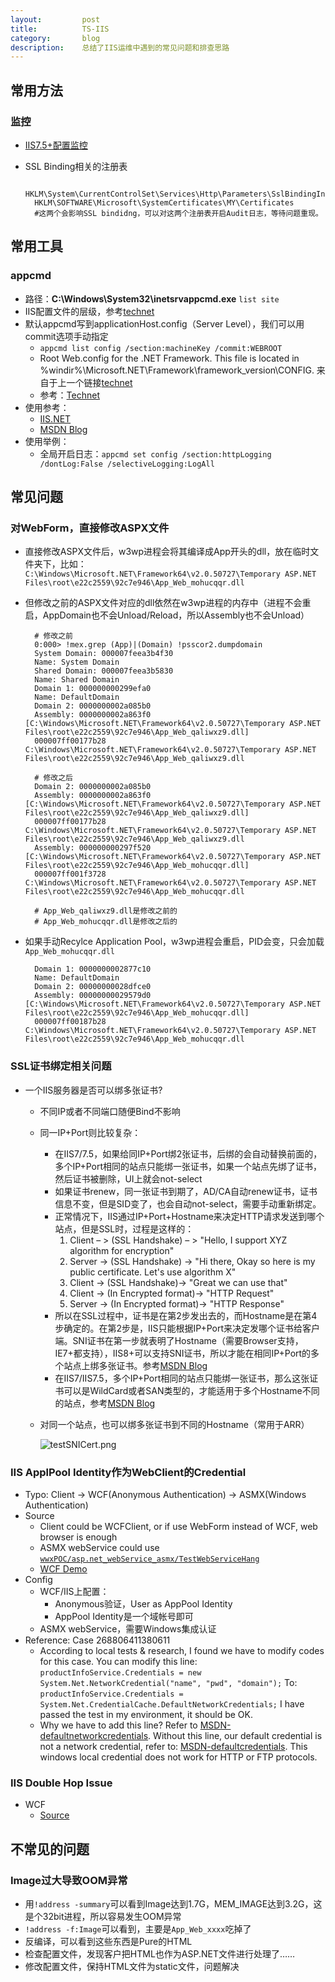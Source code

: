 ```yaml
---
layout:         post
title:          TS-IIS
category:       blog
description:    总结了IIS运维中遇到的常见问题和排查思路
---
```


## 常用方法

### 监控
- [IIS7.5+配置监控](https://blogs.msdn.microsoft.com/webtopics/2010/03/19/iis-7-5-how-to-enable-iis-configuration-auditing/)
- SSL Binding相关的注册表

		HKLM\System\CurrentControlSet\Services\Http\Parameters\SslBindingInfo\ 
		HKLM\SOFTWARE\Microsoft\SystemCertificates\MY\Certificates
		#这两个会影响SSL bindidng，可以对这两个注册表开启Audit日志，等待问题重现。

## 常用工具

### appcmd
- 路径：**C:\Windows\System32\inetsrvappcmd.exe** `list site`
- IIS配置文件的层级，参考[technet](https://technet.microsoft.com/en-us/library/cc754617(v=ws.10).aspx)
- 默认appcmd写到applicationHost.config（Server Level），我们可以用commit选项手动指定
	- `appcmd list config /section:machineKey /commit:WEBROOT`
	- Root Web.config for the .NET Framework. This file is located in %windir%\Microsoft.NET\Framework\framework_version\CONFIG. 来自于上一个链接[technet](https://technet.microsoft.com/en-us/library/cc754617(v=ws.10).aspx)
	- 参考：[Technet](https://technet.microsoft.com/en-us/library/cc754031%28v=ws.10%29.aspx?f=255&MSPPError=-2147217396)
- 使用参考：
	- [IIS.NET](http://www.iis.net/learn/get-started/getting-started-with-iis/getting-started-with-appcmdexe)
	- [MSDN Blog](https://blogs.msdn.microsoft.com/vivekkum/2009/05/06/iis-77-5-net-configuration-settings-using-appcmd-exe-and-iis-manager/)
- 使用举例：
	- 全局开启日志：`appcmd set config /section:httpLogging /dontLog:False /selectiveLogging:LogAll` 

## 常见问题

### 对WebForm，直接修改ASPX文件
- 直接修改ASPX文件后，w3wp进程会将其编译成App开头的dll，放在临时文件夹下，比如： `C:\Windows\Microsoft.NET\Framework64\v2.0.50727\Temporary ASP.NET Files\root\e22c2559\92c7e946\App_Web_mohucqqr.dll`
- 但修改之前的ASPX文件对应的dll依然在w3wp进程的内存中（进程不会重启，AppDomain也不会Unload/Reload，所以Assembly也不会Unload）

		# 修改之前
		0:000> !mex.grep (App)|(Domain) !psscor2.dumpdomain
		System Domain: 000007feea3b4f30
		Name: System Domain
		Shared Domain: 000007feea3b5830
		Name: Shared Domain
		Domain 1: 000000000299efa0
		Name: DefaultDomain
		Domain 2: 0000000002a085b0
		Assembly: 0000000002a863f0 [C:\Windows\Microsoft.NET\Framework64\v2.0.50727\Temporary ASP.NET Files\root\e22c2559\92c7e946\App_Web_qaliwxz9.dll]
		000007ff00177b28 C:\Windows\Microsoft.NET\Framework64\v2.0.50727\Temporary ASP.NET Files\root\e22c2559\92c7e946\App_Web_qaliwxz9.dll
	
		# 修改之后
		Domain 2: 0000000002a085b0
		Assembly: 0000000002a863f0 [C:\Windows\Microsoft.NET\Framework64\v2.0.50727\Temporary ASP.NET Files\root\e22c2559\92c7e946\App_Web_qaliwxz9.dll]
		000007ff00177b28 C:\Windows\Microsoft.NET\Framework64\v2.0.50727\Temporary ASP.NET Files\root\e22c2559\92c7e946\App_Web_qaliwxz9.dll
		Assembly: 000000000297f520 [C:\Windows\Microsoft.NET\Framework64\v2.0.50727\Temporary ASP.NET Files\root\e22c2559\92c7e946\App_Web_mohucqqr.dll]
		000007ff001f3728 C:\Windows\Microsoft.NET\Framework64\v2.0.50727\Temporary ASP.NET Files\root\e22c2559\92c7e946\App_Web_mohucqqr.dll

		# App_Web_qaliwxz9.dll是修改之前的
		# App_Web_mohucqqr.dll是修改之后的

- 如果手动Recylce Application Pool，w3wp进程会重启，PID会变，只会加载`App_Web_mohucqqr.dll`

		Domain 1: 0000000002877c10
		Name: DefaultDomain
		Domain 2: 00000000028dfce0
		Assembly: 00000000029579d0 [C:\Windows\Microsoft.NET\Framework64\v2.0.50727\Temporary ASP.NET Files\root\e22c2559\92c7e946\App_Web_mohucqqr.dll]
		000007ff00187b28 C:\Windows\Microsoft.NET\Framework64\v2.0.50727\Temporary ASP.NET Files\root\e22c2559\92c7e946\App_Web_mohucqqr.dll

### SSL证书绑定相关问题
- 一个IIS服务器是否可以绑多张证书?
	- 不同IP或者不同端口随便Bind不影响
	- 同一IP+Port则比较复杂：
		- 在IIS7/7.5，如果给同IP+Port绑2张证书，后绑的会自动替换前面的，多个IP+Port相同的站点只能绑一张证书，如果一个站点先绑了证书，然后证书被删除，UI上就会not-select
		- 如果证书renew，同一张证书到期了，AD/CA自动renew证书，证书信息不变，但是SID变了，也会自动not-select，需要手动重新绑定。
		- 正常情况下，IIS通过IP+Port+Hostname来决定HTTP请求发送到哪个站点，但是SSL时，过程是这样的：
			1. Client – > (SSL Handshake) – > "Hello, I support XYZ algorithm for encryption"
			1. Server -> (SSL Handshake) -> "Hi there, Okay so here is my public certificate. Let's use algorithm X"
			1. Client -> (SSL Handshake)-> "Great we can use that"
			1. Client -> (In Encrypted format)-> "HTTP Request"
			1. Server -> (In Encrypted format)-> "HTTP Response"
		- 所以在SSL过程中，证书是在第2步发出去的，而Hostname是在第4步确定的。在第2步是，IIS只能根据IP+Port来决定发哪个证书给客户端。SNI证书在第一步就表明了Hostname（需要Browser支持，IE7+都支持），IIS8+可以支持SNI证书，所以才能在相同IP+Port的多个站点上绑多张证书。参考[MSDN Blog](https://blogs.msdn.microsoft.com/kaushal/2012/09/04/server-name-indication-sni-with-iis-8-windows-server-2012/)
		- 在IIS7/IIS7.5，多个IP+Port相同的站点只能绑一张证书，那么这张证书可以是WildCard或者SAN类型的，才能适用于多个Hostname不同的站点，参考[MSDN Blog](https://blogs.msdn.microsoft.com/varunm/2013/06/18/bind-multiple-sites-on-same-ip-address-and-port-in-ssl/)
	- 对同一个站点，也可以绑多张证书到不同的Hostname（常用于ARR）

		![testSNICert.png](http://7xudfs.com1.z0.glb.clouddn.com/73b815e99c5f428a87de015e7d2e3817-testSNICert.png)

### IIS ApplPool Identity作为WebClient的Credential
- Typo: Client -> WCF(Anonymous Authentication) -> ASMX(Windows Authentication)
- Source
	- Client could be WCFClient, or if use WebForm instead of WCF, web browser is enough
	- ASMX webService could use [`wwxPOC/asp.net_webService_asmx/TestWebServiceHang`](https://github.com/wu-wenxiang/wwxPOC/tree/master/asp.net_webService_asmx/TestWebServiceHang)
	- [WCF Demo](https://github.com/wu-wenxiang/wwxPOC/tree/master/cs_wcf/TestWCFIIS)
- Config
	- WCF/IIS上配置：
		- Anonymous验证，User as AppPool Identity
		- AppPool Identity是一个域帐号即可
	- ASMX webService，需要Windows集成认证
- Reference: Case 268806411380611
	- According to local tests & research, I found we have to modify codes for this case. You can modify this line: `productInfoService.Credentials = new System.Net.NetworkCredential("name", "pwd", "domain");` To: `productInfoService.Credentials = System.Net.CredentialCache.DefaultNetworkCredentials;` I have passed the test in my environment, it should be OK.
	- Why we have to add this line? Refer to [MSDN-defaultnetworkcredentials](https://msdn.microsoft.com/en-us/library/system.net.credentialcache.defaultnetworkcredentials.aspx). Without this line, our default credential is not a network credential, refer to: [MSDN-defaultcredentials](https://msdn.microsoft.com/en-us/library/system.net.credentialcache.defaultcredentials.aspx). This windows local credential does not work for HTTP or FTP protocols.

### IIS Double Hop Issue
- WCF
	- [Source](https://github.com/Adamus7/Double-Hop-WCF-Sample)

## 不常见的问题

### Image过大导致OOM异常
- 用`!address -summary`可以看到Image达到1.7G，MEM_IMAGE达到3.2G，这是个32bit进程，所以容易发生OOM异常
- `!address -f:Image`可以看到，主要是`App_Web_xxxx`吃掉了
- 反编译，可以看到这些东西是Pure的HTML
- 检查配置文件，发现客户把HTML也作为ASP.NET文件进行处理了……
- 修改配置文件，保持HTML文件为static文件，问题解决
